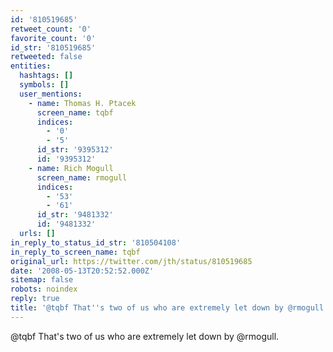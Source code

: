 ```yaml
---
id: '810519685'
retweet_count: '0'
favorite_count: '0'
id_str: '810519685'
retweeted: false
entities:
  hashtags: []
  symbols: []
  user_mentions:
    - name: Thomas H. Ptacek
      screen_name: tqbf
      indices:
        - '0'
        - '5'
      id_str: '9395312'
      id: '9395312'
    - name: Rich Mogull
      screen_name: rmogull
      indices:
        - '53'
        - '61'
      id_str: '9481332'
      id: '9481332'
  urls: []
in_reply_to_status_id_str: '810504108'
in_reply_to_screen_name: tqbf
original_url: https://twitter.com/jth/status/810519685
date: '2008-05-13T20:52:52.000Z'
sitemap: false
robots: noindex
reply: true
title: '@tqbf That''s two of us who are extremely let down by @rmogull.'
---
```


@tqbf That's two of us who are extremely let down by @rmogull.